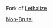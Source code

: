 Fork of [Lethalize](https://github.com/KrystilizeNevaDies/Lethalize)

[Non-Brutal](https://github.com/MysticMan8/Trippies-Mansion-Lethal-Company)

